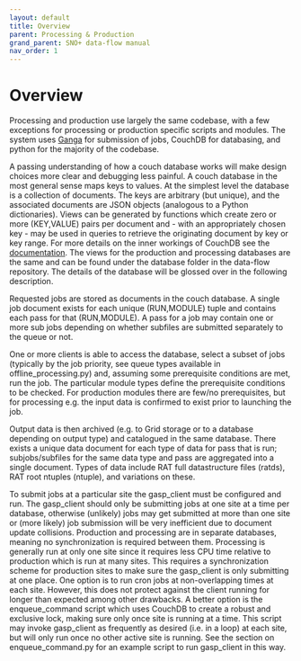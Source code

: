```yaml
---
layout: default
title: Overview
parent: Processing & Production
grand_parent: SNO+ data-flow manual
nav_order: 1
---
```


# Overview

Processing and production use largely the same codebase, with a few exceptions for processing or production specific scripts and modules. The system uses [Ganga](https://ganga.readthedocs.io/en/latest/) for submission of jobs, CouchDB for databasing, and python for the majority of the codebase. 

A passing understanding of how a couch database works will make design choices more clear and debugging less painful. A couch database in the most general sense maps keys to values. At the simplest level the database is a collection of documents. The keys are arbitrary (but unique), and the associated documents are JSON objects (analogous to a Python dictionaries). Views can be generated by functions which create zero or more (KEY,VALUE) pairs per document and - with an appropriately chosen key - may be used in queries to retrieve the originating document by key or key range. For more details on the inner workings of CouchDB see the [documentation](http://docs.couchdb.org/en/2.1.1/). The views for the production and processing databases are the same and can be found under the database folder in the data-flow repository. The details of the database will be glossed over in the following description. 

Requested jobs are stored as documents in the couch database. A single job document exists for each unique (RUN,MODULE) tuple and contains each pass for that (RUN,MODULE). A pass for a job may contain one or more sub jobs depending on whether subfiles are submitted separately to the queue or not. 

One or more clients is able to access the database, select a subset of jobs (typically by the job priority, see queue types available in offline_processing.py) and, assuming some prerequisite conditions are met, run the job. The particular module types define the prerequisite conditions to be checked. For production modules there are few/no prerequisites, but for processing e.g. the input data is confirmed to exist prior to launching the job. 
 
 Output data is then archived (e.g. to Grid storage or to a database depending on output type) and catalogued in the same database. There exists a unique data document for each type of data for pass that is run; subjobs/subfiles for the same data type and pass are aggregated into a single document. Types of data include RAT full datastructure files (ratds), RAT root ntuples (ntuple), and variations on these. 
 
  To submit jobs at a particular site the gasp_client must be configured and run. The gasp_client should only be submitting jobs at one site at a time per database, otherwise (unlikely) jobs may get submitted at more than one site or (more likely) job submission will be very inefficient due to document update collisions. Production and processing are in separate databases, meaning no synchronization is required between them. Processing is generally run at only one site since it requires less CPU time relative to production which is run at many sites. This requires a synchronization scheme for production sites to make sure the gasp_client is only submitting at one place. One option is to run cron jobs at non-overlapping times at each site. However, this does not protect against the client running for longer than expected among other drawbacks. A better option is the enqueue_command script which uses CouchDB to create a robust and exclusive lock, making sure only once site is running at a time. This script may invoke gasp_client as frequently as desired (i.e. in a loop) at each site, but will only run once no other active site is running. See the section on enqueue_command.py for an example script to run gasp_client in this way. 
